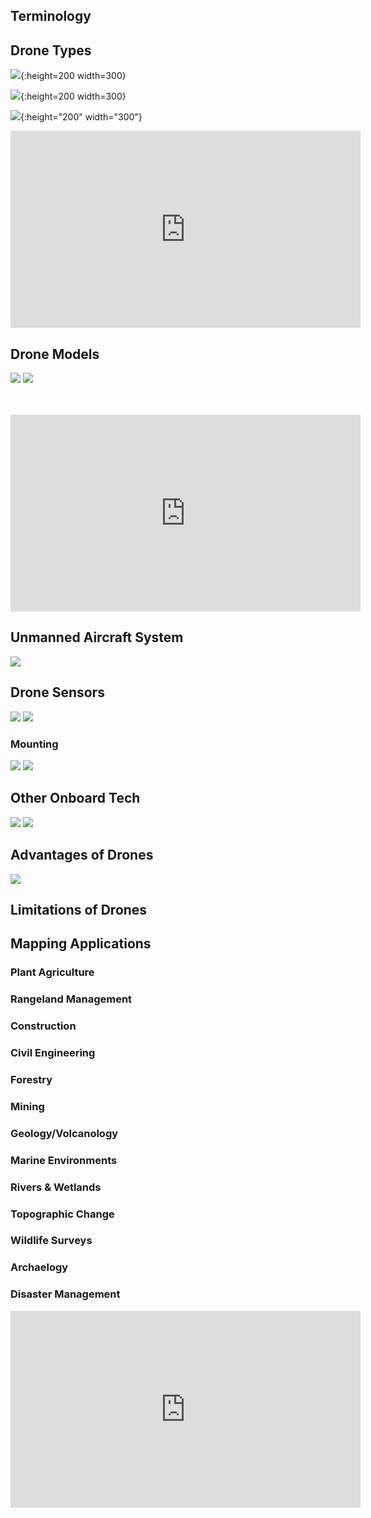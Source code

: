 ## Terminology

## Drone Types
![](images/fixed_wing.png){:height=200 width=300}

![](images/multi_rotor.png){:height=200 width=300}

![](images/vtol.png){:height="200" width="300"}

<iframe width="560" height="315" src="https://www.youtube.com/embed/BlsHC1kSrE4" title="YouTube video player" frameborder="0" allow="accelerometer; autoplay; clipboard-write; encrypted-media; gyroscope; picture-in-picture; web-share" allowfullscreen></iframe>

## Drone Models
![](images/drone_examples_1.png)
![](images/drone_examples_2.png)

<br/>
<br/>

            
<iframe width="560" height="315" src="https://www.youtube.com/embed/Blr3suSQt-Q" title="YouTube video player" frameborder="0" allow="accelerometer; autoplay; clipboard-write; encrypted-media; gyroscope; picture-in-picture; web-share" allowfullscreen></iframe>     

## Unmanned Aircraft System

![](images/unnanned_aircraft_system.png)

## Drone Sensors
![](images/sensors.png)
![](images/hyperspec.png)


### Mounting
![](images/gimbal_mount.png)
![](images/static_mount.png)


## Other Onboard Tech
![](images/gps.png)
![](images/imu.png)

## Advantages of Drones

![](images/scale.png)

## Limitations of Drones

## Mapping Applications
### Plant Agriculture
### Rangeland Management
### Construction
### Civil Engineering
### Forestry
### Mining
### Geology/Volcanology
### Marine Environments
### Rivers & Wetlands
### Topographic Change
### Wildlife Surveys
### Archaelogy
### Disaster Management


<iframe width="560" height="315" src="https://www.youtube.com/embed/1VUXgwoNQRs" title="YouTube video player" frameborder="0" allow="accelerometer; autoplay; clipboard-write; encrypted-media; gyroscope; picture-in-picture; web-share" allowfullscreen></iframe>
